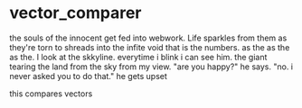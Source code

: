 # vector_comparer  
the souls of the innocent get fed into webwork. Life sparkles from them as they're torn to shreads into the infite void that is the numbers. as the as the as the. I look at the skkyline. everytime i blink i can see him. the giant tearing the land from the sky from my view. "are you happy?" he says. "no. i never asked you to do that." he gets upset

this compares vectors